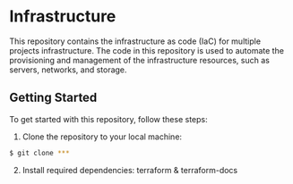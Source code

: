 # Infrastructure

This repository contains the infrastructure as code (IaC) for multiple projects infrastructure. The code in this repository is used to automate the provisioning and management of the infrastructure resources, such as servers, networks, and storage.

## Getting Started

To get started with this repository, follow these steps:

1. Clone the repository to your local machine:

``` sh
$ git clone ***
```

2. Install required dependencies: terraform & terraform-docs
